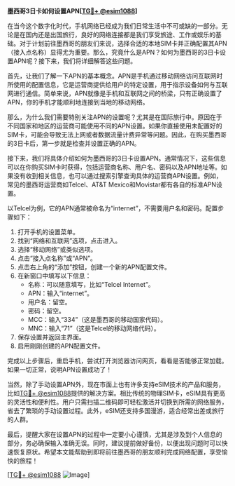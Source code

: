 **墨西哥3日卡如何设置APN[[TG💪+ @esim1088](https://t.me/s/esim1088)]**

在当今这个数字化时代，手机网络已经成为我们日常生活中不可或缺的一部分。无论是在国内还是出国旅行，良好的网络连接都是我们享受旅途、工作或娱乐的基础。对于计划前往墨西哥的朋友们来说，选择合适的本地SIM卡并正确配置其APN（接入点名称）显得尤为重要。那么，究竟什么是APN？如何为墨西哥的3日卡设置APN呢？接下来，我们将详细解答这些问题。

首先，让我们了解一下APN的基本概念。APN是手机通过移动网络访问互联网时所使用的配置信息，它是运营商提供给用户的特定设置，用于指示设备如何与互联网进行通信。简单来说，APN就像是手机和互联网之间的桥梁，只有正确设置了APN，你的手机才能顺利地连接到当地的移动网络。

那么，为什么我们需要特别关注APN的设置呢？尤其是在国际旅行中。原因在于不同国家和地区的运营商可能使用不同的APN设置。如果你直接使用未配置好的SIM卡，可能会导致无法上网或者数据流量计费异常等问题。因此，在购买墨西哥的3日卡后，第一步就是检查并设置正确的APN。

接下来，我们将具体介绍如何为墨西哥的3日卡设置APN。通常情况下，这些信息可以在你购买SIM卡时获得，包括运营商名称、用户名、密码以及APN地址等。如果没有收到相关信息，也可以通过搜索引擎查询具体的运营商APN设置。例如，常见的墨西哥运营商如Telcel、AT&T Mexico和Movistar都有各自的标准APN设置。

以Telcel为例，它的APN通常被命名为“internet”，不需要用户名和密码。配置步骤如下：

1. 打开手机的设置菜单。
2. 找到“网络和互联网”选项，点击进入。
3. 选择“移动网络”或类似选项。
4. 点击“接入点名称”或“APN”。
5. 点击右上角的“添加”按钮，创建一个新的APN配置文件。
6. 在新窗口中填写以下信息：
   - 名称：可以随意填写，比如“Telcel Internet”。
   - APN：输入“internet”。
   - 用户名：留空。
   - 密码：留空。
   - MCC：输入“334”（这是墨西哥的移动国家代码）。
   - MNC：输入“71”（这是Telcel的移动网络代码）。
7. 保存设置并返回主界面。
8. 启用刚刚创建的APN配置文件。

完成以上步骤后，重启手机，尝试打开浏览器访问网页，看看是否能够正常加载。如果一切正常，说明APN设置成功了！

当然，除了手动设置APN外，现在市面上也有许多支持eSIM技术的产品和服务，比如[TG💪+ @esim1088](https://t.me/s/esim1088)提供的解决方案。相比传统的物理SIM卡，eSIM具有更高的灵活性和便利性。用户只需扫描二维码即可轻松激活并切换到所需的网络服务，省去了繁琐的手动设置过程。此外，eSIM还支持多国漫游，适合经常出差或旅行的人群。

最后，提醒大家在设置APN的过程中一定要小心谨慎，尤其是涉及到个人信息的部分，务必确保输入准确无误。同时，建议提前做好备份，以便出现问题时可以快速恢复原状。希望本文能帮助到即将前往墨西哥的朋友顺利完成网络配置，享受愉快的旅程！

[[TG💪+ @esim1088](https://t.me/s/esim1088) ![Image](https://i.postimg.cc/4NQfJmqS/Snipaste-2025-05-13-00-14-12.png)]